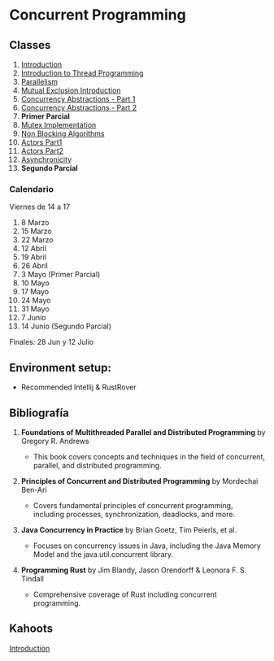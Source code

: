 # Concurrent Programming

## Classes


1. [Introduction](https://raw.githack.com/FacultadDeIngenieria/concurrency/main/slides/introduction.html)
3. [Introduction to Thread Programming](https://raw.githack.com/FacultadDeIngenieria/concurrency/main/slides/intro_java_rust.html)
4. [Parallelism](https://raw.githack.com/FacultadDeIngenieria/concurrency/main/slides/parallel.html)
5. [Mutual Exclusion Introduction](https://raw.githack.com/FacultadDeIngenieria/concurrency/main/slides/mutex-intro.html)
6. [Concurrency Abstractions - Part 1](https://raw.githack.com/FacultadDeIngenieria/concurrency/main/slides/abstractions1.html)
7. [Concurrency Abstractions - Part 2](https://raw.githack.com/FacultadDeIngenieria/concurrency/main/slides/abstractions2.html)
8. **Primer Parcial**
9. [Mutex Implementation](https://raw.githack.com/FacultadDeIngenieria/concurrency/main/slides/mutex-implementation.html)
10. [Non Blocking Algorithms](https://raw.githack.com/FacultadDeIngenieria/concurrency/main/slides/nonblocking.html)
11. [Actors Part1](https://raw.githack.com/FacultadDeIngenieria/concurrency/main/slides/actors1.html)
12. [Actors Part2](https://raw.githack.com/FacultadDeIngenieria/concurrency/main/slides/actors1.html)
13. [Asynchronicity](https://raw.githack.com/FacultadDeIngenieria/concurrency/main/slides/async.html)
14. **Segundo Parcial**


### Calendario
Viernes de 14 a 17

1. 8 Marzo
2. 15 Marzo
3. 22 Marzo
5. 12 Abril
6. 19 Abril
7. 26 Abril
8. 3 Mayo (Primer Parcial)
9. 10 Mayo
10. 17 Mayo
11. 24 Mayo
12. 31 Mayo
13. 7 Junio
14. 14 Junio (Segundo Parcial)

Finales: 28 Jun y  12 Julio

## Environment setup:

- Recommended Intellij & RustRover

## Bibliografía
1. **Foundations of Multithreaded Parallel and Distributed Programming** by Gregory R. Andrews
   * This book covers concepts and techniques in the field of concurrent, parallel, and distributed programming. 
2. **Principles of Concurrent and Distributed Programming** by Mordechai Ben-Ari
   * Covers fundamental principles of concurrent programming, including processes, synchronization, deadlocks, and more.

3. **Java Concurrency in Practice** by Brian Goetz, Tim Peierls, et al.
   * Focuses on concurrency issues in Java, including the Java Memory Model and the java.util.concurrent library.
 
4. **Programming Rust** by Jim Blandy, Jason Orendorff & Leonora F. S. Tindall
   * Comprehensive coverage of Rust including concurrent programming. 




## Kahoots

[Introduction](https://create.kahoot.it/share/introduction-to-concurrent-programming/dd6f4485-3286-4e98-a89b-469d40450099)
